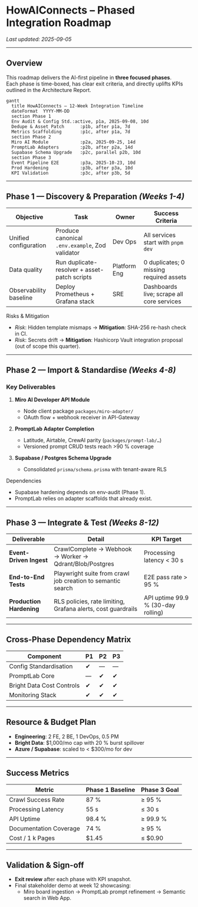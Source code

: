 # HowAIConnects – Phased Integration Roadmap  
_Last updated: 2025-09-05_

---

## Overview

This roadmap delivers the AI-first pipeline in **three focused phases**.  
Each phase is time-boxed, has clear exit criteria, and directly uplifts KPIs outlined in the Architecture Report.

```mermaid
gantt
  title HowAIConnects – 12-Week Integration Timeline
  dateFormat  YYYY-MM-DD
  section Phase 1
  Env Audit & Config Std.:active, p1a, 2025-09-08, 10d
  Dedupe & Asset Patch      :p1b, after p1a, 7d
  Metrics Scaffolding       :p1c, after p1a, 7d
  section Phase 2
  Miro AI Module            :p2a, 2025-09-25, 14d
  PromptLab Adapters        :p2b, after p2a, 14d
  Supabase Schema Upgrade   :p2c, parallel p2b, 10d
  section Phase 3
  Event Pipeline E2E        :p3a, 2025-10-23, 10d
  Prod Hardening            :p3b, after p3a, 10d
  KPI Validation            :p3c, after p3b, 5d
```

---

## Phase 1 — Discovery & Preparation _(Weeks 1-4)_

| Objective | Task | Owner | Success Criteria |
|-----------|------|-------|------------------|
| Unified configuration | Produce canonical `.env.example`, Zod validator | Dev Ops | All services start with `pnpm dev` |
| Data quality | Run duplicate-resolver + asset-patch scripts | Platform Eng | 0 duplicates; 0 missing required assets |
| Observability baseline | Deploy Prometheus + Grafana stack | SRE | Dashboards live; scrape all core services |

Risks & Mitigation  
* _Risk_: Hidden template mismaps → **Mitigation**: SHA-256 re-hash check in CI.  
* _Risk_: Secrets drift → **Mitigation**: Hashicorp Vault integration proposal (out of scope this quarter).

---

## Phase 2 — Import & Standardise _(Weeks 4-8)_

### Key Deliverables

1. **Miro AI Developer API Module**  
   * Node client package `packages/miro-adapter/`  
   * OAuth flow + webhook receiver in API-Gateway

2. **PromptLab Adapter Completion**  
   * Latitude, Airtable, CrewAI parity (`packages/prompt-lab/…`)  
   * Versioned prompt CRUD tests reach >90 % coverage

3. **Supabase / Postgres Schema Upgrade**  
   * Consolidated `prisma/schema.prisma` with tenant-aware RLS

Dependencies  
* Supabase hardening depends on env-audit (Phase 1).  
* PromptLab relies on adapter scaffolds that already exist.

---

## Phase 3 — Integrate & Test _(Weeks 8-12)_

| Deliverable | Detail | KPI Target |
|-------------|--------|------------|
| **Event-Driven Ingest** | CrawlComplete → Webhook → Worker → Qdrant/Blob/Postgres | Processing latency < 30 s |
| **End-to-End Tests** | Playwright suite from crawl job creation to semantic search | E2E pass rate > 95 % |
| **Production Hardening** | RLS policies, rate limiting, Grafana alerts, cost guardrails | API uptime 99.9 % (30-day rolling) |

---

## Cross-Phase Dependency Matrix

| Component | P1 | P2 | P3 |
|-----------|----|----|----|
| Config Standardisation | ✔ | — | — |
| PromptLab Core | — | ✔ | ✔ |
| Bright Data Cost Controls | ✔ | ✔ | ✔ |
| Monitoring Stack | ✔ | ✔ | ✔ |

---

## Resource & Budget Plan

* **Engineering**: 2 FE, 2 BE, 1 DevOps, 0.5 PM  
* **Bright Data**: \$1,000/mo cap with 20 % burst spillover  
* **Azure / Supabase**: scaled to < \$300/mo for dev

---

## Success Metrics

| Metric | Phase 1 Baseline | Phase 3 Goal |
|--------|------------------|--------------|
| Crawl Success Rate | 87 % | ≥ 95 % |
| Processing Latency | 55 s | ≤ 30 s |
| API Uptime | 98.4 % | ≥ 99.9 % |
| Documentation Coverage | 74 % | ≥ 95 % |
| Cost / 1 k Pages | \$1.45 | ≤ \$0.90 |

---

## Validation & Sign-off

* **Exit review** after each phase with KPI snapshot.  
* Final stakeholder demo at week 12 showcasing:  
  * Miro board ingestion → PromptLab prompt refinement → Semantic search in Web App.
